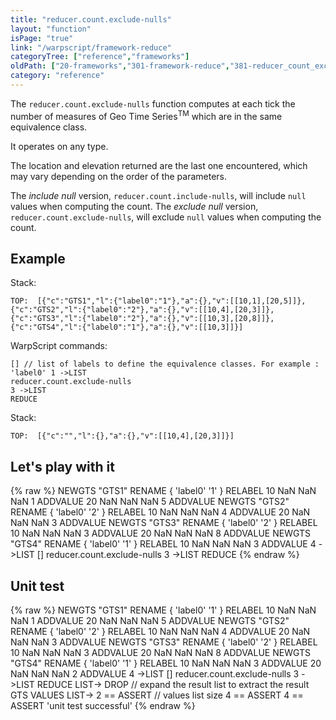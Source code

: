 ```yaml
---
title: "reducer.count.exclude-nulls"
layout: "function"
isPage: "true"
link: "/warpscript/framework-reduce"
categoryTree: ["reference","frameworks"]
oldPath: ["20-frameworks","301-framework-reduce","381-reducer_count_exclude-nulls.html.md"]
category: "reference"
---
```

 

The `reducer.count.exclude-nulls` function computes at each tick the number of measures of Geo Time Series<sup>TM</sup> which are in the same equivalence class.

It operates on any type.

The location and elevation returned are the last one encountered, which may vary depending on the order of the parameters.

The *include null* version, `reducer.count.include-nulls`, will include `null` values when computing the count.
The *exclude null* version, `reducer.count.exclude-nulls`, will exclude `null` values when computing the count.

## Example ##

Stack:

    TOP:  [{"c":"GTS1","l":{"label0":"1"},"a":{},"v":[[10,1],[20,5]]},{"c":"GTS2","l":{"label0":"2"},"a":{},"v":[[10,4],[20,3]]}, {"c":"GTS3","l":{"label0":"2"},"a":{},"v":[[10,3],[20,8]]},{"c":"GTS4","l":{"label0":"1"},"a":{},"v":[[10,3]]}]

WarpScript commands:

    [] // list of labels to define the equivalence classes. For example : 'label0' 1 ->LIST
    reducer.count.exclude-nulls
    3 ->LIST
    REDUCE

Stack: 

    TOP:  [{"c":"","l":{},"a":{},"v":[[10,4],[20,3]]}]

## Let's play with it ##

{% raw %}
<warp10-warpscript-widget>NEWGTS "GTS1" RENAME 
{ 'label0' '1' } RELABEL
10 NaN NaN NaN 1 ADDVALUE
20 NaN NaN NaN 5 ADDVALUE
NEWGTS "GTS2" RENAME 
{ 'label0' '2' } RELABEL
10 NaN NaN NaN 4 ADDVALUE
20 NaN NaN NaN 3 ADDVALUE
NEWGTS "GTS3" RENAME 
{ 'label0' '2' } RELABEL
10 NaN NaN NaN 3 ADDVALUE
20 NaN NaN NaN 8 ADDVALUE
NEWGTS "GTS4" RENAME 
{ 'label0' '1' } RELABEL
10 NaN NaN NaN 3 ADDVALUE
4 ->LIST
[]
reducer.count.exclude-nulls
3 ->LIST
REDUCE
</warp10-warpscript-widget>
{% endraw %}    


## Unit test ##

{% raw %}
<warp10-warpscript-widget>NEWGTS "GTS1" RENAME 
{ 'label0' '1' } RELABEL
10 NaN NaN NaN 1 ADDVALUE
20 NaN NaN NaN 5 ADDVALUE
NEWGTS "GTS2" RENAME 
{ 'label0' '2' } RELABEL
10 NaN NaN NaN 4 ADDVALUE
20 NaN NaN NaN 3 ADDVALUE
NEWGTS "GTS3" RENAME 
{ 'label0' '2' } RELABEL
10 NaN NaN NaN 3 ADDVALUE
20 NaN NaN NaN 8 ADDVALUE
NEWGTS "GTS4" RENAME 
{ 'label0' '1' } RELABEL
10 NaN NaN NaN 3 ADDVALUE
20 NaN NaN NaN 2 ADDVALUE
4 ->LIST
[]
reducer.count.exclude-nulls
3 ->LIST
REDUCE
LIST-> DROP   // expand the result list to extract the result GTS
VALUES LIST-> 
2 == ASSERT   // values list size
4 == ASSERT
4 == ASSERT
'unit test successful'
</warp10-warpscript-widget>
{% endraw %}